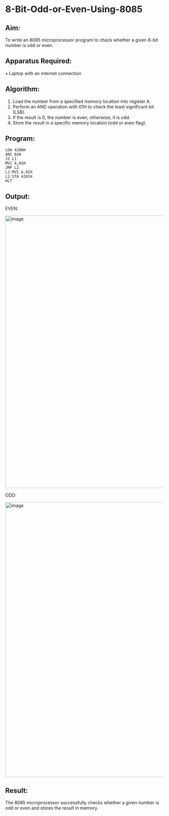 # 8-Bit-Odd-or-Even-Using-8085

## Aim:
To write an 8085 microprocessor program to check whether a given 8-bit number is odd or even.

## Apparatus Required:
•	Laptop with an internet connection

## Algorithm:
1.	Load the number from a specified memory location into register A.
2.	Perform an AND operation with 01H to check the least significant bit (LSB).
3.	If the result is 0, the number is even; otherwise, it is odd.
4.	Store the result in a specific memory location (odd or even flag).


## Program:

    LDA 4200H
    ANI 01H
    JZ L1
    MVI A,01H
    JMP L2
    L1:MVI A,02H
    L2:STA 4201H
    HLT

## Output:
EVEN:

<img width="1805" height="865" alt="image" src="https://github.com/user-attachments/assets/11a9c65a-16cb-4869-a7fa-af7b2583901e" />


ODD:

<img width="1807" height="873" alt="image" src="https://github.com/user-attachments/assets/c5cbba94-e0f9-45fc-8136-dafa7f5e1659" />



## Result:
The 8085 microprocessor successfully checks whether a given number is odd or even and stores the result in memory.

